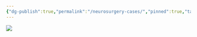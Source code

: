 ```yaml
---
{"dg-publish":true,"permalink":"/neurosurgery-cases/","pinned":true,"tags":["gardenEntry"],"created":"2023-05-27T13:58:35.000-07:00","updated":"2023-10-31T15:42:47.948-07:00"}
---
```



![](https://i.imgur.com/ycc5tt3.png)
